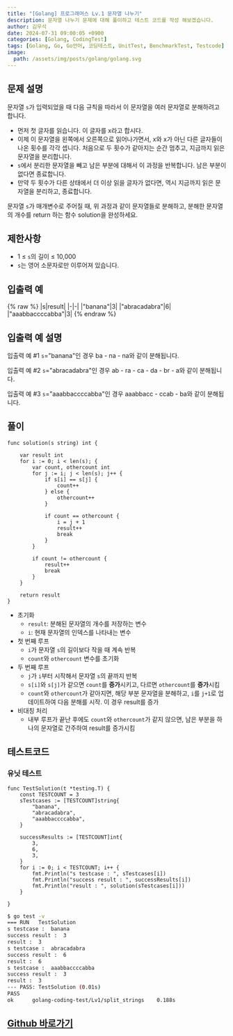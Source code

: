 ```yaml
---
title: "[Golang] 프로그래머스 Lv.1 문자열 나누기"
description: 문자열 나누기 문제에 대해 풀이하고 테스트 코드를 작성 해보겠습니다.
author: 김우석
date: 2024-07-31 09:00:05 +0900
categories: [Golang, CodingTest]
tags: [Golang, Go, Go언어, 코딩테스트, UnitTest, BenchmarkTest, Testcode]
image:
  path: /assets/img/posts/golang/golang.svg
---
```


## 문제 설명
문자열 `s`가 입력되었을 때 다음 규칙을 따라서 이 문자열을 여러 문자열로 분해하려고 합니다.

- 먼저 첫 글자를 읽습니다. 이 글자를 x라고 합시다.
- 이제 이 문자열을 왼쪽에서 오른쪽으로 읽어나가면서, x와 x가 아닌 다른 글자들이 나온 횟수를 각각 셉니다. 처음으로 두 횟수가 같아지는 순간 멈추고, 지금까지 읽은 문자열을 분리합니다.
- `s`에서 분리한 문자열을 빼고 남은 부분에 대해서 이 과정을 반복합니다. 남은 부분이 없다면 종료합니다.
- 만약 두 횟수가 다른 상태에서 더 이상 읽을 글자가 없다면, 역시 지금까지 읽은 문자열을 분리하고, 종료합니다.

문자열 `s`가 매개변수로 주어질 때, 위 과정과 같이 문자열들로 분해하고, 분해한 문자열의 개수를 return 하는 함수 solution을 완성하세요.

## 제한사항
- 1 ≤ `s`의 길이 ≤ 10,000
- `s`는 영어 소문자로만 이루어져 있습니다.

## 입출력 예
{% raw %}
|s|result|
|-|-|
|"banana"|3|
|"abracadabra"|6|
|"aaabbaccccabba"|3|
{% endraw %}

## 입출력 예 설명
입출력 예 #1
`s`="banana"인 경우 ba - na - na와 같이 분해됩니다.

입출력 예 #2
`s`="abracadabra"인 경우 ab - ra - ca - da - br - a와 같이 분해됩니다.

입출력 예 #3
`s`="aaabbaccccabba"인 경우 aaabbacc - ccab - ba와 같이 분해됩니다.

## 풀이 
```golang
func solution(s string) int {

	var result int
	for i := 0; i < len(s); {
		var count, othercount int
		for j := i; j < len(s); j++ {
			if s[i] == s[j] {
				count++
			} else {
				othercount++
			}

			if count == othercount {
				i = j + 1
				result++
				break
			}
		}

		if count != othercount {
			result++
			break
		}
	}

	return result
}
```
- 초기화
	- `result`: 분해된 문자열의 개수를 저장하는 변수
	- `i`: 현재 문자열의 인덱스를 나타내는 변수
- 첫 번째 루프
	- `i`가 문자열 `s`의 길이보다 작을 때 계속 반복
	- `count`와 `othercount` 변수를 초기화
- 두 번째 루프
	- `j`가 `i`부터 시작해서 문자열 `s`의 끝까지 반복
	- `s[i]`와 `s[j]`가 같으면 `count`를 **증가**시키고, 다르면 `othercount`를 **증가**시킴
	- `count`와 `othercount`가 같아지면, 해당 부분 문자열을 분해하고, `i`를 `j+1`로 업데이트하여 다음 분해를 시작. 이 경우 result를 증가
- 비대칭 처리
	- 내부 루프가 끝난 후에도 `count`와 `othercount`가 같지 않으면, 남은 부분을 하나의 문자열로 간주하여 result를 증가시킴

## 테스트코드
### 유닛 테스트
```golang
func TestSolution(t *testing.T) {
	const TESTCOUNT = 3
	sTestcases := [TESTCOUNT]string{
		"banana",
		"abracadabra",
		"aaabbaccccabba",
	}

	successResults := [TESTCOUNT]int{
		3,
		6,
		3,
	}
	for i := 0; i < TESTCOUNT; i++ {
		fmt.Println("s testcase : ", sTestcases[i])
		fmt.Println("success result : ", successResults[i])
		fmt.Println("result : ", solution(sTestcases[i]))
	}

}
```

```bash
$ go test -v
=== RUN   TestSolution
s testcase :  banana
success result :  3
result :  3
s testcase :  abracadabra
success result :  6
result :  6
s testcase :  aaabbaccccabba
success result :  3
result :  3
--- PASS: TestSolution (0.01s)
PASS
ok      golang-coding-test/Lv1/split_strings    0.188s
```

## [Github 바로가기](https://github.com/kr-goos/golang-coding-test/tree/master/Lv1/split_strings)